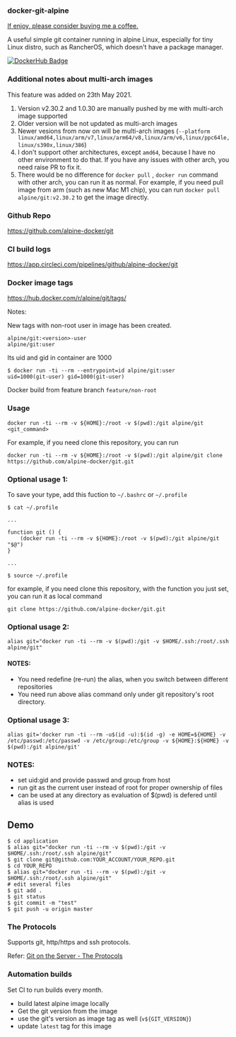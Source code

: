### docker-git-alpine

[If enjoy, please consider buying me a coffee.](https://www.buymeacoffee.com/ozbillwang)

A useful simple git container running in alpine Linux, especially for tiny Linux distro, such as RancherOS, which doesn't have a package manager.

[![DockerHub Badge](http://dockeri.co/image/alpine/git)](https://hub.docker.com/r/alpine/git/)

### Additional notes about multi-arch images

This feature was added on 23th May 2021.

1. Version v2.30.2 and 1.0.30 are manually pushed by me with multi-arch image supported
2. Older version will be not updated as multi-arch images
3. Newer vesions from now on will be multi-arch images (`--platform linux/amd64,linux/arm/v7,linux/arm64/v8,linux/arm/v6,linux/ppc64le,linux/s390x,linux/386`)
4. I don't support other architectures, except `amd64`, because I have no other environment to do that. If you have any issues with other arch, you need raise PR to fix it.
5. There would be no difference for `docker pull` , `docker run` command with other arch, you can run it as normal. For example, if you need pull image from arm (such as new Mac M1 chip), you can run `docker pull alpine/git:v2.30.2` to get the image directly.

### Github Repo

https://github.com/alpine-docker/git

### CI build logs

https://app.circleci.com/pipelines/github/alpine-docker/git

### Docker image tags

https://hub.docker.com/r/alpine/git/tags/

Notes:

New tags with non-root user in image has been created.

```
alpine/git:<version>-user
alpine/git:user
```
Its uid and gid in container are 1000
```
$ docker run -ti --rm --entrypoint=id alpine/git:user
uid=1000(git-user) gid=1000(git-user)
```
Docker build from feature branch `feature/non-root`

### Usage

    docker run -ti --rm -v ${HOME}:/root -v $(pwd):/git alpine/git <git_command>

For example, if you need clone this repository, you can run

    docker run -ti --rm -v ${HOME}:/root -v $(pwd):/git alpine/git clone https://github.com/alpine-docker/git.git
    
### Optional usage 1:

To save your type, add this fuction to `~/.bashrc` or `~/.profile`
    
    $ cat ~/.profile
    
    ...
    
    function git () {
        (docker run -ti --rm -v ${HOME}:/root -v $(pwd):/git alpine/git "$@")
    }
    
    ...
    
    $ source ~/.profile

for example, if you need clone this repository, with the function you just set, you can run it as local command

    git clone https://github.com/alpine-docker/git.git

### Optional usage 2:

    alias git="docker run -ti --rm -v $(pwd):/git -v $HOME/.ssh:/root/.ssh alpine/git"
    
#### NOTES:

- You need redefine (re-run) the alias, when you switch between different repositories
- You need run above alias command only under git repository's root directory.

### Optional usage 3:

    alias git='docker run -ti --rm -u$(id -u):$(id -g) -e HOME=${HOME} -v /etc/passwd:/etc/passwd -v /etc/group:/etc/group -v ${HOME}:${HOME} -v $(pwd):/git alpine/git'

### NOTES:

- set uid:gid and provide passwd and group from host
- run git as the current user instead of root for proper ownership of files
- can be used at any directory as evaluation of $(pwd) is defered until alias is used

## Demo

    $ cd application
    $ alias git="docker run -ti --rm -v $(pwd):/git -v $HOME/.ssh:/root/.ssh alpine/git"
    $ git clone git@github.com:YOUR_ACCOUNT/YOUR_REPO.git
    $ cd YOUR_REPO
    $ alias git="docker run -ti --rm -v $(pwd):/git -v $HOME/.ssh:/root/.ssh alpine/git"
    # edit several files
    $ git add . 
    $ git status
    $ git commit -m "test"
    $ git push -u origin master
    
### The Protocols

Supports git, http/https and ssh protocols.

Refer:
[Git on the Server - The Protocols](https://git-scm.com/book/en/v2/Git-on-the-Server-The-Protocols)

### Automation builds

Set  CI to run builds every month.
- build latest alpine image locally
- Get the git version from the image
- use the git's version as image tag as well (`v${GIT_VERSION}`)
- update `latest` tag for this image
